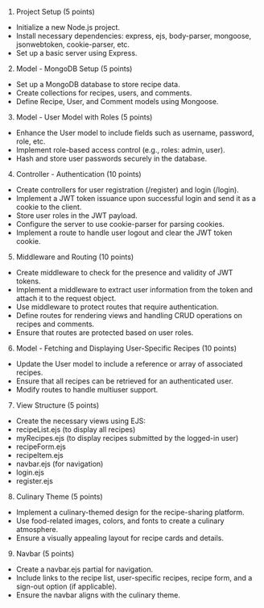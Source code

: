1. Project Setup (5 points)
- Initialize a new Node.js project.
- Install necessary dependencies: express, ejs, body-parser, mongoose, jsonwebtoken, cookie-parser, etc.
- Set up a basic server using Express.

2. Model - MongoDB Setup (5 points)
- Set up a MongoDB database to store recipe data.
- Create collections for recipes, users, and comments.
- Define Recipe, User, and Comment models using Mongoose.

3. Model - User Model with Roles (5 points)
- Enhance the User model to include fields such as username, password, role, etc.
- Implement role-based access control (e.g., roles: admin, user).
- Hash and store user passwords securely in the database.

4. Controller - Authentication (10 points)
- Create controllers for user registration (/register) and login (/login).
- Implement a JWT token issuance upon successful login and send it as a cookie to the client.
- Store user roles in the JWT payload.
- Configure the server to use cookie-parser for parsing cookies.
- Implement a route to handle user logout and clear the JWT token cookie.

5. Middleware and Routing (10 points)
- Create middleware to check for the presence and validity of JWT tokens.
- Implement a middleware to extract user information from the token and attach it to the request object.
- Use middleware to protect routes that require authentication.
- Define routes for rendering views and handling CRUD operations on recipes and comments.
- Ensure that routes are protected based on user roles.

6. Model - Fetching and Displaying User-Specific Recipes (10 points)
- Update the User model to include a reference or array of associated recipes.
- Ensure that all recipes can be retrieved for an authenticated user.
- Modify routes to handle multiuser support.

7. View Structure (5 points)
- Create the necessary views using EJS:
- recipeList.ejs (to display all recipes)
- myRecipes.ejs (to display recipes submitted by the logged-in user)
- recipeForm.ejs
- recipeItem.ejs
- navbar.ejs (for navigation)
- login.ejs
- register.ejs

8. Culinary Theme (5 points)
- Implement a culinary-themed design for the recipe-sharing platform.
- Use food-related images, colors, and fonts to create a culinary atmosphere.
- Ensure a visually appealing layout for recipe cards and details.

9. Navbar (5 points)
- Create a navbar.ejs partial for navigation.
- Include links to the recipe list, user-specific recipes, recipe form, and a sign-out option (if applicable).
- Ensure the navbar aligns with the culinary theme.